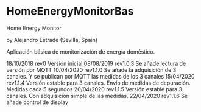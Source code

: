 # HomeEnergyMonitorBas

Home Energy Monitor

by Alejandro Estrade (Sevilla, Spain)

Aplicación básica de monitorización de energía doméstico.

18/10/2018  rev0        Versión inicial
08/08/2019  rev1.0.3    Se añade lectura de versión por MQTT
10/04/2020  rev1.1.0    Se añade la adquisición de 3 canales. Y se publican por MQTT las medidas de los 3 canales
15/04/2020  rev1.1.4    Versión estable para 3 canales. Envío de medidas de depuración. Medidas cada 5 segundos
20/04/2020  rev1.1.5    Versión estable para 3 canales. Con adquisición simple de las medidas.
22/04/2020  rev1.1.6    Se añade control de display